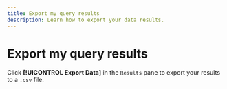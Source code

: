 ```yaml
---
title: Export my query results
description: Learn how to export your data results.
---
```

# Export my query results

Click **[!UICONTROL Export Data]** in the `Results` pane to export your results to a `.csv` file.
